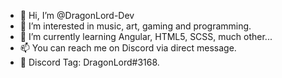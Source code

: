 - 👋 Hi, I’m @DragonLord-Dev
- 👀 I’m interested in music, art, gaming and programming.
- 🌱 I’m currently learning Angular, HTML5, SCSS, much other...
- 📫 You can reach me on Discord via direct message. 
- 🤖 Discord Tag: DragonLord#3168.

